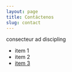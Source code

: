 ```yaml
---
layout: page
title: Contáctenos
slug: contact
---
```

consecteur ad discipling

- item 1
- item 2
- [item 3](#)
